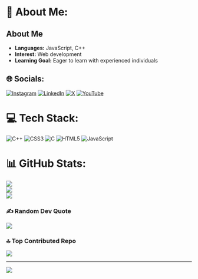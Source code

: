 # 💫 About Me:
## About Me
- **Languages:** JavaScript, C++
- **Interest:** Web development
- **Learning Goal:** Eager to learn with experienced individuals 


## 🌐 Socials:
[![Instagram](https://img.shields.io/badge/Instagram-%23E4405F.svg?logo=Instagram&logoColor=white)](https://instagram.com/sucheendrabhat) [![LinkedIn](https://img.shields.io/badge/LinkedIn-%230077B5.svg?logo=linkedin&logoColor=white)](https://linkedin.com/in/sucheendrabhat) [![X](https://img.shields.io/badge/X-black.svg?logo=X&logoColor=white)](https://x.com/SucheeCodes) [![YouTube](https://img.shields.io/badge/YouTube-%23FF0000.svg?logo=YouTube&logoColor=white)](https://youtube.com/@sucheendra ) 

# 💻 Tech Stack:
![C++](https://img.shields.io/badge/c++-%2300599C.svg?style=for-the-badge&logo=c%2B%2B&logoColor=white) ![CSS3](https://img.shields.io/badge/css3-%231572B6.svg?style=for-the-badge&logo=css3&logoColor=white) ![C](https://img.shields.io/badge/c-%2300599C.svg?style=for-the-badge&logo=c&logoColor=white) ![HTML5](https://img.shields.io/badge/html5-%23E34F26.svg?style=for-the-badge&logo=html5&logoColor=white) ![JavaScript](https://img.shields.io/badge/javascript-%23323330.svg?style=for-the-badge&logo=javascript&logoColor=%23F7DF1E)
# 📊 GitHub Stats:
![](https://github-readme-stats.vercel.app/api?username=sucheendrabhat&theme=onedark&hide_border=false&include_all_commits=false&count_private=false)<br/>
![](https://github-readme-streak-stats.herokuapp.com/?user=sucheendrabhat&theme=onedark&hide_border=false)<br/>
![](https://github-readme-stats.vercel.app/api/top-langs/?username=sucheendrabhat&theme=onedark&hide_border=false&include_all_commits=false&count_private=false&layout=compact)

### ✍️ Random Dev Quote
![](https://quotes-github-readme.vercel.app/api?type=horizontal&theme=radical)

### 🔝 Top Contributed Repo
![](https://github-contributor-stats.vercel.app/api?username=sucheendrabhat&limit=5&theme=radical&combine_all_yearly_contributions=true)

---
[![](https://visitcount.itsvg.in/api?id=sucheendrabhat&icon=0&color=0)](https://visitcount.itsvg.in)

